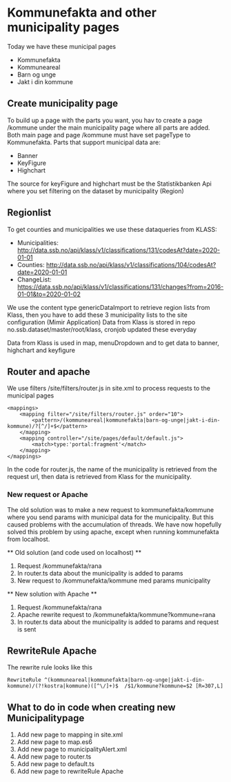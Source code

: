 # Kommunefakta and other municipality pages

Today we have these municipal pages
- Kommunefakta
- Kommuneareal
- Barn og unge
- Jakt i din kommune

## Create municipality page
To build up a page with the parts you want, you hav to create a page /kommune under the main municipality page where all parts are added. Both main page and page /kommune must have set pageType to Kommunefakta.
Parts that support municipal data are:
- Banner
- KeyFigure
- Highchart


The source for keyFigure and highchart must be the Statistikbanken Api where you set filtering on the dataset by municipality (Region)

## Regionlist
To get counties and municipalities we use these dataqueries from KLASS:
* Municipalities: http://data.ssb.no/api/klass/v1/classifications/131/codesAt?date=2020-01-01
* Counties: http://data.ssb.no/api/klass/v1/classifications/104/codesAt?date=2020-01-01
* ChangeList: https://data.ssb.no/api/klass/v1/classifications/131/changes?from=2016-01-01&to=2020-01-02

We use the content type genericDataImport to retrieve region lists from Klass, then you have to add these 3 municipality lists to the site configuration (Mimir Application)
Data from Klass is stored in repo no.ssb.dataset/master/root/klass, cronjob updated these everyday

Data from Klass is used in map, menuDropdown and to get data to banner, highchart and keyfigure

## Router and apache
We use filters /site/filters/router.js in site.xml to process requests to the municipal pages
```
<mappings>
	<mapping filter="/site/filters/router.js" order="10">
		<pattern>/(kommuneareal|kommunefakta|barn-og-unge|jakt-i-din-kommune)/?[^/]+$</pattern>
	</mapping>
	<mapping controller="/site/pages/default/default.js">
		<match>type:'portal:fragment'</match>
	</mapping>
</mappings>
```

In the code for router.js, the name of the municipality is retrieved from the request url, then data is retrieved from Klass for the municipality.

### New request or Apache

The old solution was to make a new request to kommunefakta/kommune where you send params with municipal data for the municipality. 
But this caused problems with the accumulation of threads.
We have now hopefully solved this problem by using apache, except when running kommunefakta from localhost.

** Old solution (and code used on localhost) **
1. Request /kommunefakta/rana
2. In router.ts data about the municipality is added to params
3. New request to /kommunefakta/kommune med params municipality

** New solution with Apache **
1. Request /kommunefakta/rana
2. Apache rewrite request to /kommunefakta/kommune?kommune=rana
3. In router.ts data about the municipality is added to params and request is sent

## RewriteRule Apache
The rewrite rule looks like this
```
RewriteRule ^(kommuneareal|kommunefakta|barn-og-unge|jakt-i-din-kommune)/(?!kostra|kommune)([^\/]+)$  /$1/kommune?kommune=$2 [R=307,L]
```

## What to do in code when creating new Municipalitypage
1. Add new page to mapping in site.xml
2. Add new page to map.es6
3. Add new page to municipalityAlert.xml
4. Add new page to router.ts
5. Add new page to default.ts
6. Add new page to rewriteRule Apache

